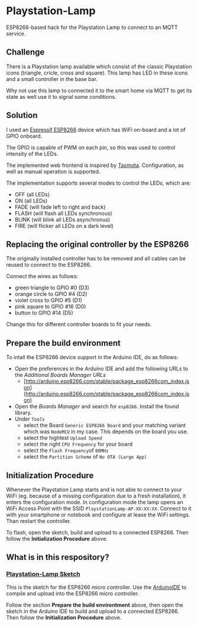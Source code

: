 # Playstation-Lamp

ESP8266-based hack for the Playstation Lamp to connect to an MQTT service.

## Challenge

There is a Playstation lamp available which consist of the classic Playstation icons (triangle, cricle, cross and square).
This lamp has LED in these icons and a small controller in the base bar.

Why not use this lamp to connected it to the smart home via MQTT to get its state as well use it to signal some conditions.


## Solution

I used an [Espressif ESP8266](https://www.espressif.com/en/products/socs/esp8266) device which has WiFi on-board and a lot of GPIO onboard.

The GPIO is capable of PWM on each pin, so this was used to control intensity of the LEDs.

The implemented web frontend is inspired by [Tasmota](https://github.com/arendst/Tasmota).
Configuration, as well as manual operation is supported.

The implementation supports several modes to control the LEDs, which are:

* OFF (all LEDs)
* ON (all LEDs)
* FADE (will fade left to right and back)
* FLASH (will flash all LEDs synchronous)
* BLINK (will blink all LEDs asynchronus)
* FIRE (will flicker all LEDs on a dark level)


## Replacing the original controller by the ESP8266

The originally installed controller has to be removed and all cables can be reused to connect to the ESP8266.

Connect the wires as follows:

* green triangle to GPIO #0 (D3)
* orange circle to GPIO #4 (D2)
* violet cross to GPIO #5 (D1)
* pink square to GPIO #16 (D0)
* button to GPIO #14 (D5)

Change this for different controller boards to fit your needs.


## Prepare the build environment

To intall the ESP8266 device support in the Arduino IDE, do as follows:

* Open the preferences in the Arduino IDE and add the following URLs to the _Additional Boards Manager URLs_ 
  * [http://arduino.esp8266.com/stable/package_esp8266com_index.json](http://arduino.esp8266.com/stable/package_esp8266com_index.json)
* Open the _Boards Manager_ and search for `esp8266`. Install the found library.  
* Under `Tools`
  * select the Board `Generic ESP8266 Board` and your matching variant which was `NodeMCU` in my case. This depends on the board you use.
  * select the hightest `Upload Speed`
  * select the right `CPU Frequency` for your board
  * select the `Flash Frequency`of `80MHz`
  * select the `Partition Scheme` of `No OTA (Large App)`

## Initialization Procedure

Whenever the Playstation Lamp starts and is not able to connect to your WiFi (eg. because of a missing configuration due to a fresh installation), it enters the configuration mode.
In configuration mode the lamp opens an WiFi Access Point with the SSID `PlaystationLamp-AP-XX:XX:XX`. Connect to it with your smartphone or notebook and configure at lease the WiFi settings. Than restart the controller.

To flash, open the sketch, build and upload to a connected ESP8266. Then follow the **Initialization Procedure** above.


## What is in this respository?

### [Playstation-Lamp Sketch](Playstation-Lamp/)

This is the sketch for the ESP8266 micro controller. Use the [ArduinoIDE](https://www.arduino.cc/en/main/software) to compile and upload into the ESP8266 micro controller.

Follow the section **Prepare the build environtment** above, then open the sketch in the Arduino IDE to build and upload to a connected ESP8266.
Then follow the **Initialization Procedure** above.

